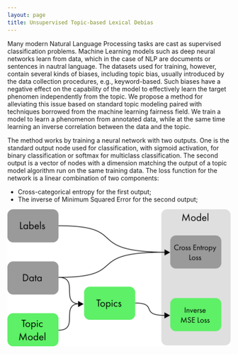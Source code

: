 ```yaml
---
layout: page
title: Unsupervised Topic-based Lexical Debias
---
```


Many modern Natural Language Processing tasks are cast as supervised classification problems.
Machine Learning models such as deep neural networks learn from data, which in the case of NLP are documents or sentences in nautral language.
The datasets used for training, however, contain several kinds of biases, including topic bias, usually introduced by the data collection procedures, e.g., keyword-based.
Such biases have a negative effect on the capability of the model to effectively learn the target phenomen independently from the topic.
We propose a method for alleviating this issue based on standard topic modeling paired with techniques borrowed from the machine learning fairness field. We train a model to learn a phenomenon from annotated data, while at the same time learning an inverse correlation between the data and the topic.

The method works by training a neural network with two outputs. One is the standard output node used for classification, with sigmoid activation, for binary classification or softmax for multiclass classification.
The second output is a vector of nodes with a dimension matching the output of a topic model algorithm run on the same training data.
The loss function for the network is a linear combination of two components:

* Cross-categorical entropy for the first output;
* The inverse of Minimum Squared Error for the second output;

![The UnToLD model.](/images/untold.png)

